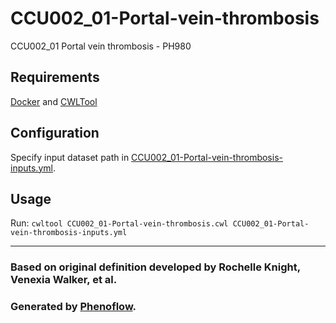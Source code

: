 # CCU002_01-Portal-vein-thrombosis

CCU002_01 Portal vein thrombosis - PH980

## Requirements

[Docker](https://docs.docker.com/install/) and [CWLTool](https://github.com/common-workflow-language/cwltool#install)

## Configuration

Specify input dataset path in [CCU002_01-Portal-vein-thrombosis-inputs.yml](CCU002_01-Portal-vein-thrombosis-inputs.yml).

## Usage

Run: `cwltool CCU002_01-Portal-vein-thrombosis.cwl CCU002_01-Portal-vein-thrombosis-inputs.yml`

***

### Based on original definition developed by Rochelle Knight, Venexia Walker, et al.
### Generated by [Phenoflow](https://kclhi.org/phenoflow).
